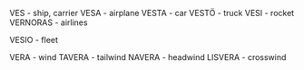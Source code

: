 VES - ship, carrier
VESA - airplane
VESTA - car
VESTÖ - truck
VESI - rocket
VERNORAS - airlines

VESIO - fleet


VERA - wind
TAVERA - tailwind
NAVERA - headwind
LISVERA - crosswind